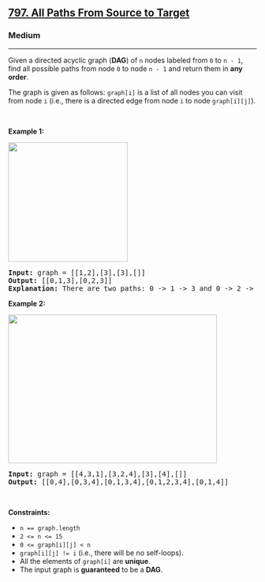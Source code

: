 <h2><a href="https://leetcode.com/problems/all-paths-from-source-to-target/">797. All Paths From Source to Target</a></h2><h3>Medium</h3><hr><div style="user-select: auto;"><p style="user-select: auto;">Given a directed acyclic graph (<strong style="user-select: auto;">DAG</strong>) of <code style="user-select: auto;">n</code> nodes labeled from <code style="user-select: auto;">0</code> to <code style="user-select: auto;">n - 1</code>, find all possible paths from node <code style="user-select: auto;">0</code> to node <code style="user-select: auto;">n - 1</code> and return them in <strong style="user-select: auto;">any order</strong>.</p>

<p style="user-select: auto;">The graph is given as follows: <code style="user-select: auto;">graph[i]</code> is a list of all nodes you can visit from node <code style="user-select: auto;">i</code> (i.e., there is a directed edge from node <code style="user-select: auto;">i</code> to node <code style="user-select: auto;">graph[i][j]</code>).</p>

<p style="user-select: auto;">&nbsp;</p>
<p style="user-select: auto;"><strong class="example" style="user-select: auto;">Example 1:</strong></p>
<img alt="" src="https://assets.leetcode.com/uploads/2020/09/28/all_1.jpg" style="width: 242px; height: 242px; user-select: auto;">
<pre style="user-select: auto;"><strong style="user-select: auto;">Input:</strong> graph = [[1,2],[3],[3],[]]
<strong style="user-select: auto;">Output:</strong> [[0,1,3],[0,2,3]]
<strong style="user-select: auto;">Explanation:</strong> There are two paths: 0 -&gt; 1 -&gt; 3 and 0 -&gt; 2 -&gt; 3.
</pre>

<p style="user-select: auto;"><strong class="example" style="user-select: auto;">Example 2:</strong></p>
<img alt="" src="https://assets.leetcode.com/uploads/2020/09/28/all_2.jpg" style="width: 423px; height: 301px; user-select: auto;">
<pre style="user-select: auto;"><strong style="user-select: auto;">Input:</strong> graph = [[4,3,1],[3,2,4],[3],[4],[]]
<strong style="user-select: auto;">Output:</strong> [[0,4],[0,3,4],[0,1,3,4],[0,1,2,3,4],[0,1,4]]
</pre>

<p style="user-select: auto;">&nbsp;</p>
<p style="user-select: auto;"><strong style="user-select: auto;">Constraints:</strong></p>

<ul style="user-select: auto;">
	<li style="user-select: auto;"><code style="user-select: auto;">n == graph.length</code></li>
	<li style="user-select: auto;"><code style="user-select: auto;">2 &lt;= n &lt;= 15</code></li>
	<li style="user-select: auto;"><code style="user-select: auto;">0 &lt;= graph[i][j] &lt; n</code></li>
	<li style="user-select: auto;"><code style="user-select: auto;">graph[i][j] != i</code> (i.e., there will be no self-loops).</li>
	<li style="user-select: auto;">All the elements of <code style="user-select: auto;">graph[i]</code> are <strong style="user-select: auto;">unique</strong>.</li>
	<li style="user-select: auto;">The input graph is <strong style="user-select: auto;">guaranteed</strong> to be a <strong style="user-select: auto;">DAG</strong>.</li>
</ul>
</div>